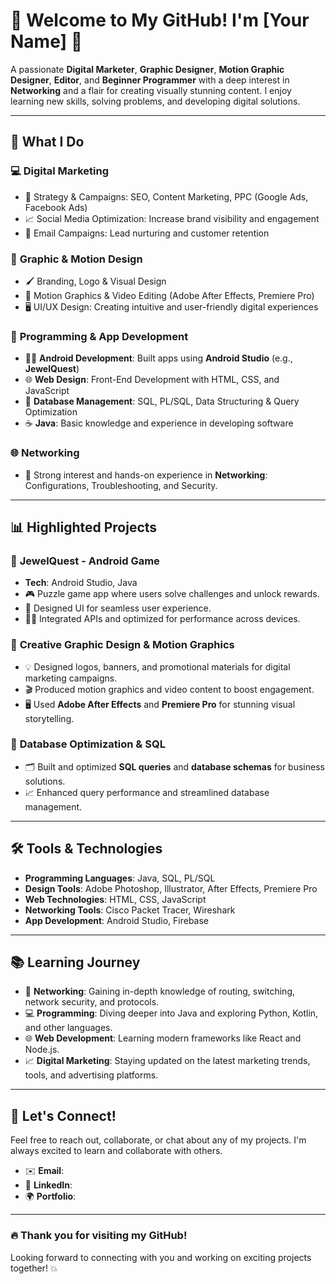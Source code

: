 # 👋 Welcome to My GitHub! I'm [Your Name] 🎉

A passionate **Digital Marketer**, **Graphic Designer**, **Motion Graphic Designer**, **Editor**, and **Beginner Programmer** with a deep interest in **Networking** and a flair for creating visually stunning content. I enjoy learning new skills, solving problems, and developing digital solutions.

---

## 🚀 **What I Do**

### 💻 **Digital Marketing**
- 🎯 Strategy & Campaigns: SEO, Content Marketing, PPC (Google Ads, Facebook Ads)
- 📈 Social Media Optimization: Increase brand visibility and engagement
- 📧 Email Campaigns: Lead nurturing and customer retention

### 🎨 **Graphic & Motion Design**
- 🖌️ Branding, Logo & Visual Design
- 🎥 Motion Graphics & Video Editing (Adobe After Effects, Premiere Pro)
- 🖥️ UI/UX Design: Creating intuitive and user-friendly digital experiences

### 📱 **Programming & App Development**
- 🧑‍💻 **Android Development**: Built apps using **Android Studio** (e.g., **JewelQuest**)
- 🌐 **Web Design**: Front-End Development with HTML, CSS, and JavaScript
- 💾 **Database Management**: SQL, PL/SQL, Data Structuring & Query Optimization
- ☕ **Java**: Basic knowledge and experience in developing software

### 🌐 **Networking**
- 🔧 Strong interest and hands-on experience in **Networking**: Configurations, Troubleshooting, and Security.

---

## 📊 **Highlighted Projects**

### 📱 **JewelQuest - Android Game**
- **Tech**: Android Studio, Java
- 🎮 Puzzle game app where users solve challenges and unlock rewards.
- 🎨 Designed UI for seamless user experience.
- 🧑‍💻 Integrated APIs and optimized for performance across devices.

### 🎥 **Creative Graphic Design & Motion Graphics**
- 💡 Designed logos, banners, and promotional materials for digital marketing campaigns.
- 🎬 Produced motion graphics and video content to boost engagement.
- 🖥️ Used **Adobe After Effects** and **Premiere Pro** for stunning visual storytelling.

### 💾 **Database Optimization & SQL**
- 🗂️ Built and optimized **SQL queries** and **database schemas** for business solutions.
- 📈 Enhanced query performance and streamlined database management.

---

## 🛠️ **Tools & Technologies**

- **Programming Languages**: Java, SQL, PL/SQL
- **Design Tools**: Adobe Photoshop, Illustrator, After Effects, Premiere Pro
- **Web Technologies**: HTML, CSS, JavaScript
- **Networking Tools**: Cisco Packet Tracer, Wireshark
- **App Development**: Android Studio, Firebase

---

## 📚 **Learning Journey**

- 📡 **Networking**: Gaining in-depth knowledge of routing, switching, network security, and protocols.
- 💻 **Programming**: Diving deeper into Java and exploring Python, Kotlin, and other languages.
- 🌐 **Web Development**: Learning modern frameworks like React and Node.js.
- 📈 **Digital Marketing**: Staying updated on the latest marketing trends, tools, and advertising platforms.

---

## 🌟 **Let's Connect!**

Feel free to reach out, collaborate, or chat about any of my projects. I'm always excited to learn and collaborate with others.

- ✉️ **Email**: [](mailto:rmnkmal7@gmail.com)
- 🔗 **LinkedIn**: [](https://www.linkedin.com/in/rmn-akmal-6068ab317/)
- 🌍 **Portfolio**: [](https://www.behance.net/rmnakmal)

---

### 🔥 **Thank you for visiting my GitHub!**  
Looking forward to connecting with you and working on exciting projects together! 💥

